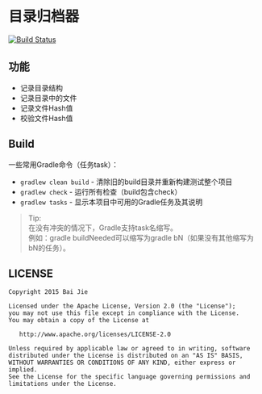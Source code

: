 目录归档器
================

[![Build Status](https://travis-ci.org/Bai-Jie/DirectoryCatalog.svg?branch=master)](https://travis-ci.org/Bai-Jie/DirectoryCatalog)

功能
-------------

* 记录目录结构
* 记录目录中的文件
* 记录文件Hash值
* 校验文件Hash值

Build
-------------

一些常用Gradle命令（任务task）：

 * `gradlew clean build` - 清除旧的build目录并重新构建测试整个项目
 * `gradlew check` - 运行所有检查（build包含check）
 * `gradlew tasks` - 显示本项目中可用的Gradle任务及其说明

> Tip:<br/>
> 在没有冲突的情况下，Gradle支持task名缩写。<br/>
> 例如：gradle buildNeeded可以缩写为gradle bN（如果没有其他缩写为bN的任务）。

LICENSE
-------------

    Copyright 2015 Bai Jie

    Licensed under the Apache License, Version 2.0 (the "License");
    you may not use this file except in compliance with the License.
    You may obtain a copy of the License at

       http://www.apache.org/licenses/LICENSE-2.0

    Unless required by applicable law or agreed to in writing, software
    distributed under the License is distributed on an "AS IS" BASIS,
    WITHOUT WARRANTIES OR CONDITIONS OF ANY KIND, either express or implied.
    See the License for the specific language governing permissions and
    limitations under the License.
